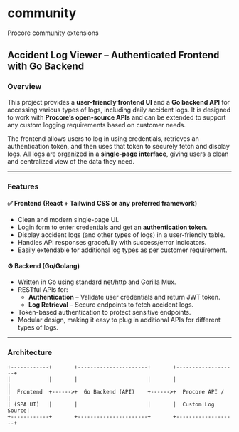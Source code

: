 # community
Procore community extensions
## Accident Log Viewer – Authenticated Frontend with Go Backend

### Overview

This project provides a **user-friendly frontend UI** and a **Go backend API** for accessing various types of logs, including daily accident logs. It is designed to work with **Procore’s open-source APIs** and can be extended to support any custom logging requirements based on customer needs.

The frontend allows users to log in using credentials, retrieves an authentication token, and then uses that token to securely fetch and display logs. All logs are organized in a **single-page interface**, giving users a clean and centralized view of the data they need.

---

### Features

#### ✅ Frontend (React + Tailwind CSS or any preferred framework)
- Clean and modern single-page UI.
- Login form to enter credentials and get an **authentication token**.
- Display accident logs (and other types of logs) in a user-friendly table.
- Handles API responses gracefully with success/error indicators.
- Easily extendable for additional log types as per customer requirement.

#### ⚙️ Backend (Go/Golang)
- Written in Go using standard net/http and Gorilla Mux.
- RESTful APIs for:
  - **Authentication** – Validate user credentials and return JWT token.
  - **Log Retrieval** – Secure endpoints to fetch accident logs.
- Token-based authentication to protect sensitive endpoints.
- Modular design, making it easy to plug in additional APIs for different types of logs.

---

### Architecture

```text
+------------+       +----------------------+       +-------------------+
|            |       |                      |       |                   |
|  Frontend  +------>+  Go Backend (API)    +------>+  Procore API /    |
| (SPA UI)   |       |                      |       |  Custom Log Source|
+------------+       +----------------------+       +-------------------+
